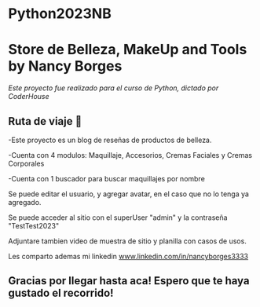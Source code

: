 # Python2023NB

# Store de Belleza, MakeUp and Tools by Nancy Borges

_Este proyecto fue realizado para el curso de Python, dictado por CoderHouse_

## Ruta de viaje 🚀

-Este proyecto es un blog de reseñas de productos de belleza.

-Cuenta con 4 modulos: Maquillaje, Accesorios, Cremas Faciales y Cremas Corporales

-Cuenta con 1 buscador para buscar maquillajes por nombre

Se puede editar el usuario, y agregar avatar, en el caso que no lo tenga ya agregado. 

Se puede acceder al sitio con el superUser "admin" y la contraseña "TestTest2023"

Adjuntare tambien video de muestra de sitio y planilla con casos de usos.

Les comparto ademas mi linkedin 
www.linkedin.com/in/nancyborges3333 


## Gracias por llegar hasta aca! Espero que te haya gustado el recorrido! 
  

